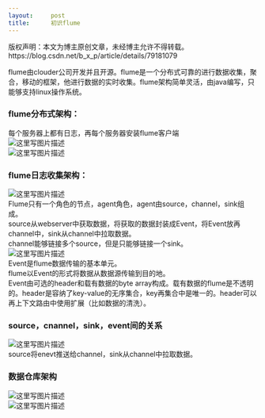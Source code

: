 ```yaml
---
layout:     post
title:      初识flume
---
```

<div id="article_content" class="article_content clearfix csdn-tracking-statistics" data-pid="blog" data-mod="popu_307" data-dsm="post">
								<div class="article-copyright">
					版权声明：本文为博主原创文章，未经博主允许不得转载。					https://blog.csdn.net/b_x_p/article/details/79181079				</div>
								            <div id="content_views" class="markdown_views prism-atom-one-dark">
							<!-- flowchart 箭头图标 勿删 -->
							<svg xmlns="http://www.w3.org/2000/svg" style="display: none;"><path stroke-linecap="round" d="M5,0 0,2.5 5,5z" id="raphael-marker-block" style="-webkit-tap-highlight-color: rgba(0, 0, 0, 0);"></path></svg>
							<p>flume由clouder公司开发并且开源。flume是一个分布式可靠的进行数据收集，聚合，移动的框架，他进行数据的实时收集。flume架构简单灵活，由java编写，只能够支持linux操作系统。</p>



<h3 id="flume分布式架构">flume分布式架构：</h3>

<p>每个服务器上都有日志，再每个服务器安装flume客户端 <br>
<img src="https://img-blog.csdn.net/20180127160128343?watermark/2/text/aHR0cDovL2Jsb2cuY3Nkbi5uZXQvYl94X3A=/font/5a6L5L2T/fontsize/400/fill/I0JBQkFCMA==/dissolve/70/gravity/SouthEast" alt="这里写图片描述" title=""> <br>
<img src="https://img-blog.csdn.net/20180129103554257?watermark/2/text/aHR0cDovL2Jsb2cuY3Nkbi5uZXQvYl94X3A=/font/5a6L5L2T/fontsize/400/fill/I0JBQkFCMA==/dissolve/70/gravity/SouthEast" alt="这里写图片描述" title=""></p>

<h3 id="flume日志收集架构">flume日志收集架构：</h3>

<p><img src="https://img-blog.csdn.net/20180127161141363?watermark/2/text/aHR0cDovL2Jsb2cuY3Nkbi5uZXQvYl94X3A=/font/5a6L5L2T/fontsize/400/fill/I0JBQkFCMA==/dissolve/70/gravity/SouthEast" alt="这里写图片描述" title=""> <br>
Flume只有一个角色的节点，agent角色，agent由source，channel，sink组成。 <br>
source从webserver中获取数据，将获取的数据封装成Event，将Event放再channel中，sink从channel中拉取数据。 <br>
channel能够链接多个source，但是只能够链接一个sink。 <br>
<img src="https://img-blog.csdn.net/20180127161259657?watermark/2/text/aHR0cDovL2Jsb2cuY3Nkbi5uZXQvYl94X3A=/font/5a6L5L2T/fontsize/400/fill/I0JBQkFCMA==/dissolve/70/gravity/SouthEast" alt="这里写图片描述" title="">  <br>
Event是flume数据传输的基本单元。 <br>
flume以Event的形式将数据从数据源传输到目的地。 <br>
Event由可选的header和载有数据的byte array构成。载有数据的flume是不透明的。header是容纳了key-value的无序集合，key再集合中是唯一的。header可以再上下文路由中使用扩展（比如数据的清洗）。</p>



<h3 id="sourcecnannelsinkevent间的关系">source，cnannel，sink，event间的关系</h3>

<p><img src="https://img-blog.csdn.net/20180127163820319?watermark/2/text/aHR0cDovL2Jsb2cuY3Nkbi5uZXQvYl94X3A=/font/5a6L5L2T/fontsize/400/fill/I0JBQkFCMA==/dissolve/70/gravity/SouthEast" alt="这里写图片描述" title=""> <br>
source将enevt推送给channel，sink从channel中拉取数据。</p>



<h3 id="数据仓库架构">数据仓库架构</h3>

<p><img src="https://img-blog.csdn.net/20180129102608655?watermark/2/text/aHR0cDovL2Jsb2cuY3Nkbi5uZXQvYl94X3A=/font/5a6L5L2T/fontsize/400/fill/I0JBQkFCMA==/dissolve/70/gravity/SouthEast" alt="这里写图片描述" title=""> <br>
<img src="https://img-blog.csdn.net/20180129103304552?watermark/2/text/aHR0cDovL2Jsb2cuY3Nkbi5uZXQvYl94X3A=/font/5a6L5L2T/fontsize/400/fill/I0JBQkFCMA==/dissolve/70/gravity/SouthEast" alt="这里写图片描述" title=""></p>            </div>
						<link href="https://csdnimg.cn/release/phoenix/mdeditor/markdown_views-9e5741c4b9.css" rel="stylesheet">
                </div>